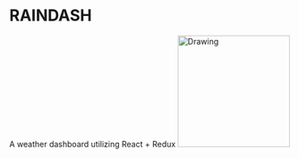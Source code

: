 # RAINDASH
A weather dashboard utilizing React + Redux
<img src="http://raindash.surge.sh/logo.svg" alt="Drawing" style="width: 200px;"/>
